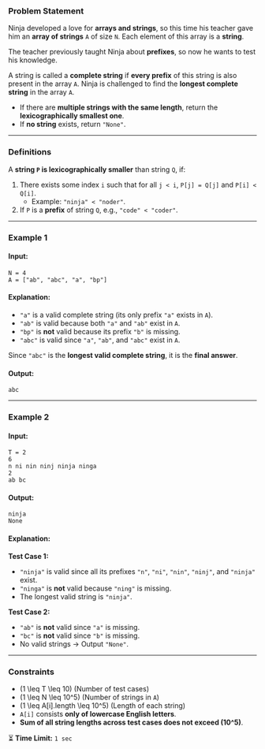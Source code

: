 ### **Problem Statement**  
Ninja developed a love for **arrays and strings**, so this time his teacher gave him an **array of strings** `A` of size `N`. Each element of this array is a **string**.  

The teacher previously taught Ninja about **prefixes**, so now he wants to test his knowledge.  

A string is called a **complete string** if **every prefix** of this string is also present in the array `A`. Ninja is challenged to find the **longest complete string** in the array `A`.  

- If there are **multiple strings with the same length**, return the **lexicographically smallest one**.  
- If **no string** exists, return `"None"`.

---

### **Definitions**  
A **string `P` is lexicographically smaller** than string `Q`, if:  
1. There exists some index `i` such that for all `j < i`, `P[j] = Q[j]` and `P[i] < Q[i]`.  
   - Example: `"ninja" < "noder"`.  
2. If `P` is a **prefix** of string `Q`, e.g., `"code" < "coder"`.  

---

### **Example 1**  

#### **Input:**  
```
N = 4  
A = ["ab", "abc", "a", "bp"]
```

#### **Explanation:**  
- `"a"` is a valid complete string (its only prefix `"a"` exists in `A`).  
- `"ab"` is valid because both `"a"` and `"ab"` exist in `A`.  
- `"bp"` is **not** valid because its prefix `"b"` is missing.  
- `"abc"` is valid since `"a"`, `"ab"`, and `"abc"` exist in `A`.  

Since `"abc"` is the **longest valid complete string**, it is the **final answer**.

#### **Output:**  
```
abc
```

---

### **Example 2**  

#### **Input:**  
```
T = 2  
6  
n ni nin ninj ninja ninga  
2  
ab bc  
```

#### **Output:**  
```
ninja  
None  
```

#### **Explanation:**  
**Test Case 1:**  
- `"ninja"` is valid since all its prefixes `"n"`, `"ni"`, `"nin"`, `"ninj"`, and `"ninja"` exist.  
- `"ninga"` is **not** valid because `"ning"` is missing.  
- The longest valid string is `"ninja"`.  

**Test Case 2:**  
- `"ab"` is **not** valid since `"a"` is missing.  
- `"bc"` is **not** valid since `"b"` is missing.  
- No valid strings → Output `"None"`.  

---

### **Constraints**  
- \(1 \leq T \leq 10\)  (Number of test cases)  
- \(1 \leq N \leq 10^5\)  (Number of strings in `A`)  
- \(1 \leq A[i].length \leq 10^5\)  (Length of each string)  
- `A[i]` consists **only of lowercase English letters**.  
- **Sum of all string lengths across test cases does not exceed \(10^5\)**.  

⏳ **Time Limit:** `1 sec`
